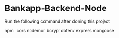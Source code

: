 # Bankapp-Backend-Node

Run the following command after cloning this project

npm i cors nodemon bcrypt dotenv express mongoose
